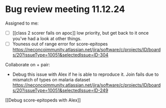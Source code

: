 # Bug review meeting 11.12.24
Assigned to me:
- [ ] [[class 2 scorer fails on apoc]] low priority, but get back to it once you've had a look at other things.
- [ ] Youness out of range error for score-epitopes https://neconcoimmunity.atlassian.net/jira/software/c/projects/ID/boards/20?issueType=10051&selectedIssue=ID-304

Collaborate on + pair:
- Debug this issue with Alex if he is able to reproduce it. Join fails due to mismatch of types on malaria dataset
https://neconcoimmunity.atlassian.net/jira/software/c/projects/ID/boards/20?issueType=10051&selectedIssue=ID-249

[[Debug score-epitopeds with Alex]]
